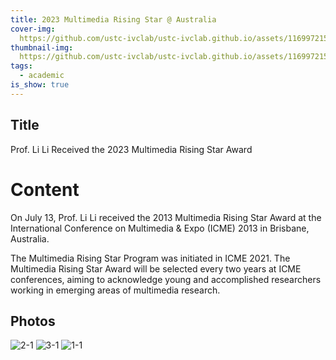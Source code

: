 ```yaml
---
title: 2023 Multimedia Rising Star @ Australia
cover-img: 
  https://github.com/ustc-ivclab/ustc-ivclab.github.io/assets/116997215/e7b16fa3-bb22-4db8-8b33-0d68de5a1ed8
thumbnail-img: 
  https://github.com/ustc-ivclab/ustc-ivclab.github.io/assets/116997215/6db64d53-de03-43a9-9c5d-de96e6e54848
tags:
  - academic
is_show: true
---
```


## Title

Prof. Li Li Received the 2023 Multimedia Rising Star Award

# Content

On July 13, Prof. Li Li received the 2013 Multimedia Rising Star Award at the International Conference on Multimedia & Expo (ICME) 2013 in Brisbane, Australia.

The Multimedia Rising Star Program was initiated in ICME 2021. The Multimedia Rising Star Award will be selected every two years at ICME conferences, aiming to acknowledge young and accomplished researchers working in emerging areas of multimedia research.

## Photos

![2-1](https://github.com/ustc-ivclab/ustc-ivclab.github.io/assets/116997215/d520b275-d68a-4294-86b3-87d5bfe933de)
![3-1](https://github.com/ustc-ivclab/ustc-ivclab.github.io/assets/116997215/e7b16fa3-bb22-4db8-8b33-0d68de5a1ed8)
![1-1](https://github.com/ustc-ivclab/ustc-ivclab.github.io/assets/116997215/6db64d53-de03-43a9-9c5d-de96e6e54848)
